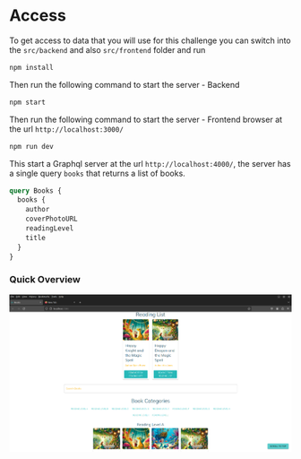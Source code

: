 
# Access
To get access to data that you will use for this challenge you can switch into the `src/backend` and also `src/frontend` folder and run

```bash
npm install
```

Then run the following command to start the server - Backend

```bash
npm start
```

Then run the following command to start the server - Frontend browser at the url `http://localhost:3000/`

```bash
npm run dev
```

This start a Graphql server at the url `http://localhost:4000/`, the server has a single query `books` that returns a list of books. 

```graphql
query Books {
  books {
    author
    coverPhotoURL
    readingLevel
    title
  }
}
```

### Quick Overview
<img width="auto" alt="Screenshot from 2024-06-11 00-27-58" src="https://github.com/ronald-kimeli/fullstack-home-test/blob/main/frontend/public/images/Screenshot%20from%202024-06-11%2000-27-58.png">



